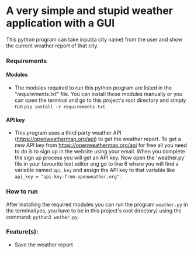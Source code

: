 # A very simple and stupid weather application with a GUI

This python program can take input(a city name) from the user and show the current weather report of that city.

### Requirements

#### Modules
- The modules required to run this python program are listed in the "*requirements.txt*" file. You can install those modules manually or you can open the terminal and go to this project's root directory and simply run
`pip install -r requirements.txt`.
#### API key
- This program uses a third party weather API (https://openweathermap.org/api) to get the weather report. To get a new API key from https://openweathermap.org/api for free all you need to do is to sign up in the website using your email. When you complete the sign up process you will get an API key. Now open the 'weather.py' file in your favourite text editor ang go to line 6 where you will find a variable named `api_key` and assign the API key to that variable like `api_key = "api-key-from-openweather.org"`.

### How to run
After installing the required modules you can run the program `weather.py` in the terminal(yes, you have to be in this project's root directory) using the command:
`python3 wether.py`.


### Feature(s):
- Save the weather report
